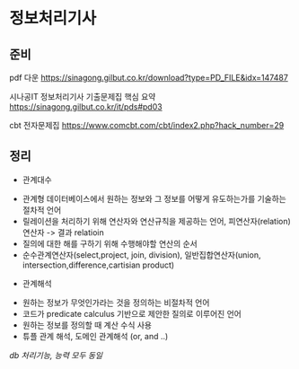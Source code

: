  정보처리기사
 ============

 준비 
 --------



pdf 다운 https://sinagong.gilbut.co.kr/download?type=PD_FILE&idx=147487

시나공IT 정보처리기사 기출문제집 핵심 요약 https://sinagong.gilbut.co.kr/it/pds#pd03


cbt 전자문제집 https://www.comcbt.com/cbt/index2.php?hack_number=29



정리 
------------

* 관계대수 
- 관계형 데이터베이스에서 원하는 정보와 그 정보를 어떻게 유도하는가를 기술하는 절차적 언어
- 릴레이션을 처리하기 위해 연산자와 연산규칙을 제공하는 언어, 피연산자(relation) 연산자 -> 결과 relatioin
- 질의에 대한 해를 구하기 위해 수행해야할 연산의 순서
- 순수관계연산자(select,project, join, division), 일반집합연산자(union, intersection,difference,cartisian product)

* 관계해석
- 원하는 정보가 무엇인가라는 것을 정의하는 비절차적 언어
- 코드가 predicate calculus 기반으로 제안한 질의로 이루어진 언어
- 원하는 정보를 정의할 때 계산 수식 사용
- 튜플 관계 해석, 도메인 관계해석 (or, and ..)


*db 처리기능, 능력 모두 동일*

